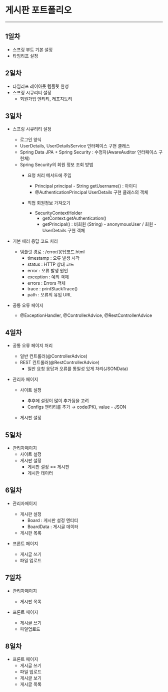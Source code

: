 # 게시판 포트폴리오
* * *
## 1일차
* 스프링 부트 기본 설정
* 타임리프 설정


## 2일차
* 타임리프 레이아웃 템플릿 완성
* 스프링 시큐리티 설정
    - 회원가입 엔티티, 레포지토리

## 3일차
* 스프링 시큐리티 설정
    - 로그인 양식
    - UserDetails, UserDetailsService 인터페이스 구현 클래스
    - Spring Data JPA + Spring Security : 수정자(AwareAuditor 인터페이스 구현체)
    - Spring Security의 회원 정보 조회 방법
      - 요청 처리 메서드에 주입
        - Principal principal - String getUsername() : 아이디
        - @AuthenticationPrincipal UserDetails 구현 클래스의 객체
      
      - 직접 회원정보 가져오기
        - SecurityContextHolder
          - getContext.getAuthentication()
          - getPrincipal() : 비회원 (String) - anonymousUser / 회원 - UserDetails 구현 객체
           


* 기본 에러 응답 코드 처리
    - 템플릿 경로 : /error/응답코드.html
      - timestamp : 오류 발생 시각
      - status : HTTP 상태 코드
      - error : 오류 발생 원인
      - exception : 예외 객체
      - errors : Errors 객체
      - trace : printStackTrace()
      - path : 오류의 유입 URL

  
* 공통 오류 페이지
    - @ExceptionHandler, @ControllerAdvice, @RestControllerAdvice


## 4일차
* 공통 오류 페이지 처리
    - 일반 컨트롤러(@ControllerAdvice)
    - REST 컨트롤러(@RestControllerAdvice)
      - 일반 요청 응답과 오류를 통일성 있게 처리(JSONData)
      

* 관리자 페이지
    - 사이트 설정
      - 추후에 설정이 많이 추가됨을 고려
      - Configs 엔티티를 추가 → code(PK), value - JSON

    - 게시판 설정


## 5일차
* 관리자페이지
    - 사이트 설정
    - 게시판 설정
      - 게시판 설정 == 게시판 
      - 게시판 데이터


## 6일차
* 관리자페이지
    - 게시판 설정
      - Board : 게시판 설정 엔티티
      - BoardData : 게시글 데이터
    - 게시판 목록


* 프론트 페이지
    - 게시글 쓰기
    - 파일 업로드


## 7일차
* 관리자페이지
    - 게시판 목록


* 프론트 페이지
    - 게시글 쓰기
    - 파일업로드


## 8일차
* 프론트 페이지
    - 게시글 쓰기
    - 파일 업로드
    - 게시글 보기
    - 게시글 목록